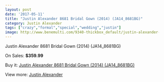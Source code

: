 ```yaml
---
layout: post
date: '2017-05-11'
title: "Justin Alexander 8681 Bridal Gown (2014) (JA14_8681BG)"
category: Justin Alexander
tags: ["crazy","formal","special","wedding","justin"]
image: http://www.benemulti.com/9340-thickbox_default/justin-alexander-8681-bridal-gown-2014-ja148681bg.jpg
---
```

Justin Alexander 8681 Bridal Gown (2014) (JA14_8681BG)

On Sales: **$359.99**
<a href="https://www.benemulti.com/en/justin-alexander/3540-justin-alexander-8681-bridal-gown-2014-ja148681bg.html"><amp-img layout="responsive" width="600" height="600" src="//www.benemulti.com/9340-thickbox_default/justin-alexander-8681-bridal-gown-2014-ja148681bg.jpg" alt="Justin Alexander 8681 Bridal Gown (2014) (JA14_8681BG) 0" /></a>
<a href="https://www.benemulti.com/en/justin-alexander/3540-justin-alexander-8681-bridal-gown-2014-ja148681bg.html"><amp-img layout="responsive" width="600" height="600" src="//www.benemulti.com/9343-thickbox_default/justin-alexander-8681-bridal-gown-2014-ja148681bg.jpg" alt="Justin Alexander 8681 Bridal Gown (2014) (JA14_8681BG) 1" /></a>
<a href="https://www.benemulti.com/en/justin-alexander/3540-justin-alexander-8681-bridal-gown-2014-ja148681bg.html"><amp-img layout="responsive" width="600" height="600" src="//www.benemulti.com/9342-thickbox_default/justin-alexander-8681-bridal-gown-2014-ja148681bg.jpg" alt="Justin Alexander 8681 Bridal Gown (2014) (JA14_8681BG) 2" /></a>
<a href="https://www.benemulti.com/en/justin-alexander/3540-justin-alexander-8681-bridal-gown-2014-ja148681bg.html"><amp-img layout="responsive" width="600" height="600" src="//www.benemulti.com/9341-thickbox_default/justin-alexander-8681-bridal-gown-2014-ja148681bg.jpg" alt="Justin Alexander 8681 Bridal Gown (2014) (JA14_8681BG) 3" /></a>

Buy it: [Justin Alexander 8681 Bridal Gown (2014) (JA14_8681BG)](https://www.benemulti.com/en/justin-alexander/3540-justin-alexander-8681-bridal-gown-2014-ja148681bg.html "Justin Alexander 8681 Bridal Gown (2014) (JA14_8681BG)")

View more: [Justin Alexander](https://www.benemulti.com/en/35-justin-alexander "Justin Alexander")
